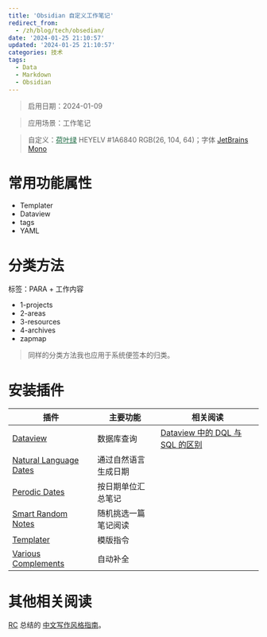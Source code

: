 ```yaml
---
title: 'Obsidian 自定义工作笔记'
redirect_from:
  - /zh/blog/tech/obsedian/
date: '2024-01-25 21:10:57'
updated: '2024-01-25 21:10:57'
categories: 技术
tags:
  - Data
  - Markdown
  - Obsidian
---
```


> 启用日期：2024-01-09

> 应用场景：工作笔记

> 自定义：<a href="https://color-term.com/color/heyelv-1a6840/" style="color: #1A6840 !important;">荷叶绿</a> HEYELV #1A6840 RGB(26, 104, 64)；字体 [JetBrains Mono](https://www.jetbrains.com/lp/mono/)

# 常用功能属性

- Templater
- Dataview
- tags
- YAML

# 分类方法

标签：PARA + 工作内容

- 1-projects
- 2-areas
- 3-resources
- 4-archives
- zapmap

> 同样的分类方法我也应用于系统便签本的归类。

# 安装插件

| 插件                                                                 | 主要功能             | 相关阅读                                                                                                                                      |
| -------------------------------------------------------------------- | -------------------- | --------------------------------------------------------------------------------------------------------------------------------------------- |
| [Dataview](obsidian://show-plugin?id=dataview)                       | 数据库查询           | [Dataview 中的 DQL 与 SQL 的区别](https://pkmer.cn/Pkmer-Docs/10-obsidian/obsidian社区插件/dataview/dataview基本语法/31---dql-与-sql-的异同/) |
| [Natural Language Dates](obsidian://show-plugin?id=nldates-obsidian) | 通过自然语言生成日期 |
| [Perodic Dates](obsidian://show-plugin?id=periodic-notes)            | 按日期单位汇总笔记   |
| [Smart Random Notes](obsidian://show-plugin?id=smart-random-note)    | 随机挑选一篇笔记阅读 |
| [Templater](obsidian://show-plugin?id=templater-obsidian)            | 模版指令             |
| [Various Complements](obsidian://show-plugin?id=various-complements) | 自动补全             |

# 其他相关阅读

[RC](https://stdrc.cc) 总结的 [中文写作风格指南](https://stdrc.cc/style-guides/chinese)。
